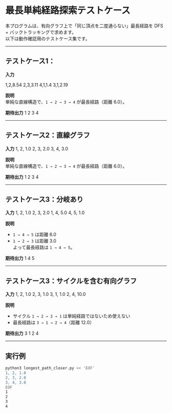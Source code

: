 # 最長単純経路探索テストケース

本プログラムは、有向グラフ上で「同じ頂点を二度通らない」最長経路を DFS + バックトラッキングで求めます。  
以下は動作確認用のテストケース集です。

---
## テストケース1：
**入力**

1,2,8.54
2,3,3.11
4,1,1.4
3,1,2.19

**説明**  
単純な直線構造で、`1 → 2 → 3 → 4` が最長経路（距離 6.0）。

**期待出力**
1
2
3
4


---
## テストケース2：直線グラフ
**入力**
1, 2, 1.0
2, 3, 2.0
3, 4, 3.0

**説明**  
単純な直線構造で、`1 → 2 → 3 → 4` が最長経路（距離 6.0）。

**期待出力**
1
2
3
4


---

## テストケース3：分岐あり
**入力**
1, 2, 1.0
2, 3, 2.0
1, 4, 5.0
4, 5, 1.0

**説明**  
- `1 → 4 → 5` は距離 6.0  
- `1 → 2 → 3` は距離 3.0  
よって最長経路は `1 → 4 → 5`。

**期待出力**
1
4
5


---

## テストケース3：サイクルを含む有向グラフ
**入力**
1, 2, 1.0
2, 3, 1.0
3, 1, 1.0
2, 4, 10.0

**説明**  
- サイクル `1 → 2 → 3 → 1` は単純経路ではないため使えない  
- 最長経路は `3 → 1 → 2 → 4`（距離 12.0）

**期待出力**
3
1
2
4


---

## 実行例
```bash
python3 longest_path_closer.py << 'EOF'
1, 2, 1.0
2, 3, 2.0
3, 4, 3.0
EOF
1
2
3
4

